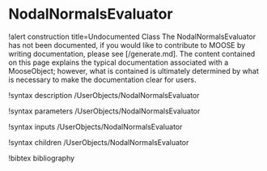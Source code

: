 <!-- MOOSE Documentation Stub: Remove this when content is added. -->

# NodalNormalsEvaluator

!alert construction title=Undocumented Class
The NodalNormalsEvaluator has not been documented, if you would like to contribute to MOOSE by
writing documentation, please see [/generate.md]. The content contained on this page explains
the typical documentation associated with a MooseObject; however, what is contained is ultimately
determined by what is necessary to make the documentation clear for users.

!syntax description /UserObjects/NodalNormalsEvaluator

!syntax parameters /UserObjects/NodalNormalsEvaluator

!syntax inputs /UserObjects/NodalNormalsEvaluator

!syntax children /UserObjects/NodalNormalsEvaluator

!bibtex bibliography
